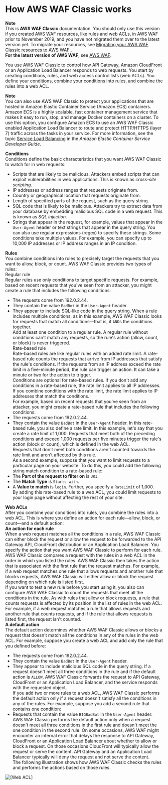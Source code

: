 # How AWS WAF Classic works<a name="classic-how-aws-waf-works"></a>

**Note**  
This is **AWS WAF Classic** documentation\. You should only use this version if you created AWS WAF resources, like rules and web ACLs, in AWS WAF prior to November 2019, and you have not migrated them over to the latest version yet\. To migrate your resources, see [Migrating your AWS WAF Classic resources to AWS WAF ](waf-migrating-from-classic.md)\.  
**For the latest version of AWS WAF**, see [AWS WAF](waf-chapter.md)\. 

You use AWS WAF Classic to control how API Gateway, Amazon CloudFront or an Application Load Balancer responds to web requests\. You start by creating conditions, rules, and web access control lists \(web ACLs\)\. You define your conditions, combine your conditions into rules, and combine the rules into a web ACL\.

**Note**  
You can also use AWS WAF Classic to protect your applications that are hosted in Amazon Elastic Container Service \(Amazon ECS\) containers\. Amazon ECS is a highly scalable, fast container management service that makes it easy to run, stop, and manage Docker containers on a cluster\. To use this option, you configure Amazon ECS to use an AWS WAF Classic enabled Application Load Balancer to route and protect HTTP/HTTPS \(layer 7\) traffic across the tasks in your service\. For more information, see the topic [Service Load Balancing](https://docs.aws.amazon.com/AmazonECS/latest/developerguide/service-load-balancing.html) in the *Amazon Elastic Container Service Developer Guide*\.

**Conditions**  
Conditions define the basic characteristics that you want AWS WAF Classic to watch for in web requests:  
+ Scripts that are likely to be malicious\. Attackers embed scripts that can exploit vulnerabilities in web applications\. This is known as *cross\-site scripting*\.
+ IP addresses or address ranges that requests originate from\.
+ Country or geographical location that requests originate from\.
+ Length of specified parts of the request, such as the query string\.
+ SQL code that is likely to be malicious\. Attackers try to extract data from your database by embedding malicious SQL code in a web request\. This is known as *SQL injection*\.
+ Strings that appear in the request, for example, values that appear in the `User-Agent` header or text strings that appear in the query string\. You can also use regular expressions \(regex\) to specify these strings\.
Some conditions take multiple values\. For example, you can specify up to 10,000 IP addresses or IP address ranges in an IP condition\.

**Rules**  
You combine conditions into rules to precisely target the requests that you want to allow, block, or count\. AWS WAF Classic provides two types of rules:    
Regular rule  
Regular rules use only conditions to target specific requests\. For example, based on recent requests that you've seen from an attacker, you might create a rule that includes the following conditions:   
+ The requests come from 192\.0\.2\.44\.
+ They contain the value `BadBot` in the `User-Agent` header\.
+ They appear to include SQL\-like code in the query string\.
When a rule includes multiple conditions, as in this example, AWS WAF Classic looks for requests that match all conditions—that is, it `AND`s the conditions together\.   
Add at least one condition to a regular rule\. A regular rule without conditions can't match any requests, so the rule's action \(allow, count, or block\) is never triggered\.   
Rate\-based rule  
Rate\-based rules are like regular rules with an added rate limit\. A rate\-based rule counts the requests that arrive from IP addresses that satisfy the rule's conditions\. If the requests from an IP address exceed the rate limit in a five\-minute period, the rule can trigger an action\. It can take a minute or two for the action to trigger\.   
Conditions are optional for rate\-based rules\. If you don't add any conditions in a rate\-based rule, the rate limit applies to all IP addresses\. If you combine conditions with the rate limit, the rate limit applies to IP addresses that match the conditions\.   
For example, based on recent requests that you've seen from an attacker, you might create a rate\-based rule that includes the following conditions:   
+ The requests come from 192\.0\.2\.44\.
+ They contain the value `BadBot` in the `User-Agent` header\.
In this rate\-based rule, you also define a rate limit\. In this example, let's say that you create a rate limit of 1,000\. Requests that meet both of the preceding conditions and exceed 1,000 requests per five minutes trigger the rule's action \(block or count\), which is defined in the web ACL\.  
Requests that don't meet both conditions aren't counted towards the rate limit and aren't affected by this rule\.  
As a second example, suppose that you want to limit requests to a particular page on your website\. To do this, you could add the following string match condition to a rate\-based rule:  
+ The **Part of the request to filter on** is `URI`\.
+ The **Match Type** is `Starts with`\. 
+ A **Value to match** is `login`\. 
Further, you specify a `RateLimit` of 1,000\.  
By adding this rate\-based rule to a web ACL, you could limit requests to your login page without affecting the rest of your site\.

**Web ACLs**  
After you combine your conditions into rules, you combine the rules into a web ACL\. This is where you define an action for each rule—allow, block, or count—and a default action:    
**An action for each rule**  
When a web request matches all the conditions in a rule, AWS WAF Classic can either block the request or allow the request to be forwarded to the API Gateway API, CloudFront distribution or an Application Load Balancer\. You specify the action that you want AWS WAF Classic to perform for each rule\.  
AWS WAF Classic compares a request with the rules in a web ACL in the order in which you listed the rules\. AWS WAF Classic then takes the action that is associated with the first rule that the request matches\. For example, if a web request matches one rule that allows requests and another rule that blocks requests, AWS WAF Classic will either allow or block the request depending on which rule is listed first\.  
If you want to test a new rule before you start using it, you also can configure AWS WAF Classic to count the requests that meet all the conditions in the rule\. As with rules that allow or block requests, a rule that counts requests is affected by its position in the list of rules in the web ACL\. For example, if a web request matches a rule that allows requests and another rule that counts requests, and if the rule that allows requests is listed first, the request isn't counted\.   
**A default action**  
The default action determines whether AWS WAF Classic allows or blocks a request that doesn't match all the conditions in any of the rules in the web ACL\. For example, suppose you create a web ACL and add only the rule that you defined before:  
+ The requests come from 192\.0\.2\.44\.
+ They contain the value `BadBot` in the `User-Agent` header\.
+ They appear to include malicious SQL code in the query string\.
If a request doesn't meet all three conditions in the rule and if the default action is `ALLOW`, AWS WAF Classic forwards the request to API Gateway, CloudFront or an Application Load Balancer, and the service responds with the requested object\.  
If you add two or more rules to a web ACL, AWS WAF Classic performs the default action only if a request doesn't satisfy all the conditions in any of the rules\. For example, suppose you add a second rule that contains one condition:  
+ Requests that contain the value `BIGBadBot` in the `User-Agent` header\.
AWS WAF Classic performs the default action only when a request doesn't meet all three conditions in the first rule and doesn't meet the one condition in the second rule\.
On some occasions, AWS WAF might encounter an internal error that delays the response to API Gateway, CloudFront or an Application Load Balancer about whether to allow or block a request\. On those occasions CloudFront will typically allow the request or serve the content\. API Gateway and an Application Load Balancer typically will deny the request and not serve the content\.  
The following illustration shows how AWS WAF Classic checks the rules and performs the actions based on those rules\.

![\[Web ACL\]](http://docs.aws.amazon.com/waf/latest/developerguide/images/web-acl-3a.png)